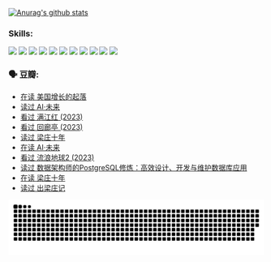 
[![Anurag's github stats](https://github-readme-stats.vercel.app/api?username=w940853815)](https://github.com/anuraghazra/github-readme-stats)

### Skills:

<code><img height="32" src="https://cdn.jsdelivr.net/npm/simple-icons@v5/icons/python.svg"></code>
<code><img height="32" src="https://cdn.jsdelivr.net/npm/simple-icons@v5/icons/javascript.svg"></code>
<code><img height="32" src="https://cdn.jsdelivr.net/npm/simple-icons@v5/icons/django.svg"></code>
<code><img height="32" src="https://cdn.jsdelivr.net/npm/simple-icons@v5/icons/flask.svg"></code>
<code><img height="32" src="https://cdn.jsdelivr.net/npm/simple-icons@v5/icons/vuetify.svg"></code>
<code><img height="32" src="https://cdn.jsdelivr.net/npm/simple-icons@v5/icons/git.svg"></code>
<code><img height="32" src="https://cdn.jsdelivr.net/npm/simple-icons@v5/icons/docker.svg"></code>
<code><img height="32" src="https://cdn.jsdelivr.net/npm/simple-icons@v5/icons/postgresql.svg"></code>
<code><img height="32" src="https://cdn.jsdelivr.net/npm/simple-icons@v5/icons/elasticsearch.svg"></code>
<code><img height="32" src="https://cdn.jsdelivr.net/npm/simple-icons@v5/icons/macos.svg"></code>
<code><img height="32" src="https://cdn.jsdelivr.net/npm/simple-icons@v5/icons/linux.svg"></code>

### 🗣 豆瓣:

<!-- DOUBAN-ACTIVITIES:START -->
- [在读 美国增长的起落](https://www.douban.com/people/136069238/status/4220055912/?_i=83238320)
- [读过 AI·未来](https://www.douban.com/people/136069238/status/4220054171/?_i=83238320)
- [看过 满江红‎ (2023)](https://www.douban.com/people/136069238/status/4219146433/?_i=83238320)
- [看过 回廊亭‎ (2023)](https://www.douban.com/people/136069238/status/4215992758/?_i=83238320)
- [读过 梁庄十年](https://www.douban.com/people/136069238/status/4206664969/?_i=83238320)
- [在读 AI·未来](https://www.douban.com/people/136069238/status/4206653520/?_i=83238320)
- [看过 流浪地球2‎ (2023)](https://www.douban.com/people/136069238/status/4199558549/?_i=83238320)
- [读过 数据架构师的PostgreSQL修炼：高效设计、开发与维护数据库应用](https://www.douban.com/people/136069238/status/4199451104/?_i=83238320)
- [在读 梁庄十年](https://www.douban.com/people/136069238/status/4198822794/?_i=83238320)
- [读过 出梁庄记](https://www.douban.com/people/136069238/status/4198821001/?_i=83238320)
<!-- DOUBAN-ACTIVITIES:END -->


![Snake animation](https://raw.githubusercontent.com/w940853815/w940853815/output/github-contribution-grid-snake.svg)

<!--
**w940853815/w940853815** is a ✨ _special_ ✨ repository because its `README.md` (this file) appears on your GitHub profile.

Here are some ideas to get you started:

- 🔭 I’m currently working on ...
- 🌱 I’m currently learning ...
- 👯 I’m looking to collaborate on ...
- 🤔 I’m looking for help with ...
- 💬 Ask me about ...
- 📫 How to reach me: ...
- 😄 Pronouns: ...
- ⚡ Fun fact: ...
-->

